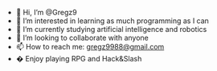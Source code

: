 - 👋 Hi, I’m @Gregz9
- 👀 I’m interested in learning as much programming as I can
- 🌱 I’m currently studying artificial intelligence and robotics
- 💞️ I’m looking to collaborate with anyone
- 📫 How to reach me: gregz9988@gmail.com
- � Enjoy playing RPG and Hack&Slash
<!---
Gregz9/Gregz9 is a ✨ special ✨ repository because its `README.md` (this file) appears on your GitHub profile.
You can click the Preview link to take a look at your changes.
--->
